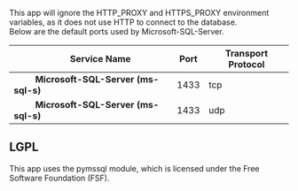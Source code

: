 [comment]: # " File: README.md"
[comment]: # "  Copyright (c) 2017-2023 Splunk Inc."
[comment]: # ""
[comment]: # "Licensed under the Apache License, Version 2.0 (the 'License');"
[comment]: # "you may not use this file except in compliance with the License."
[comment]: # "You may obtain a copy of the License at"
[comment]: # ""
[comment]: # "    http://www.apache.org/licenses/LICENSE-2.0"
[comment]: # ""
[comment]: # "Unless required by applicable law or agreed to in writing, software distributed under"
[comment]: # "the License is distributed on an 'AS IS' BASIS, WITHOUT WARRANTIES OR CONDITIONS OF ANY KIND,"
[comment]: # "either express or implied. See the License for the specific language governing permissions"
[comment]: # "and limitations under the License."
[comment]: # ""
This app will ignore the HTTP_PROXY and HTTPS_PROXY environment variables, as it does not use HTTP
to connect to the database.  
Below are the default ports used by Microsoft-SQL-Server.

|         Service Name                         | Port | Transport Protocol |
|----------------------------------------------|------|--------------------|
|          **Microsoft-SQL-Server (ms-sql-s)** | 1433 | tcp                |
|          **Microsoft-SQL-Server (ms-sql-s)** | 1433 | udp                |

## LGPL

This app uses the pymssql module, which is licensed under the Free Software Foundation (FSF).
